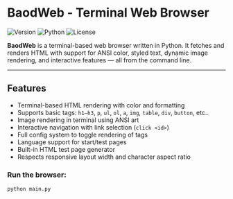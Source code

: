 # BaodWeb - Terminal Web Browser

![Version](https://img.shields.io/badge/version-1.0.0-blue)
![Python](https://img.shields.io/badge/python-3.11+-brightgreen)
![License](https://img.shields.io/badge/license-MIT-lightgrey)


**BaodWeb** is a terminal-based web browser written in Python. It fetches and renders HTML with support for ANSI color, styled text, dynamic image rendering, and interactive features — all from the command line.

---

## Features

- Terminal-based HTML rendering with color and formatting
- Supports basic tags: `h1–h3`, `p`, `ul`, `ol`, `a`, `img`, `table`, `div`, `button`, etc..
- Image rendering in terminal using ANSI art
- Interactive navigation with link selection (`click <id>`)
- Full config system to toggle rendering of tags
- Language support for start/test pages
- Built-in HTML test page generator
- Respects responsive layout width and character aspect ratio

### Run the browser:

```bash
python main.py